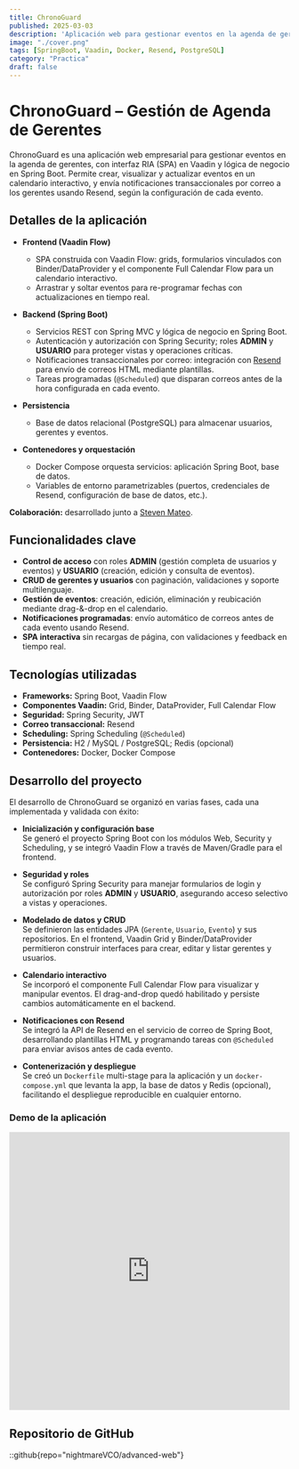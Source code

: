 ```yaml
---
title: ChronoGuard
published: 2025-03-03
description: 'Aplicación web para gestionar eventos en la agenda de gerentes.'
image: "./cover.png"
tags: [SpringBoot, Vaadin, Docker, Resend, PostgreSQL]
category: "Practica"
draft: false
---
```


# ChronoGuard – Gestión de Agenda de Gerentes

ChronoGuard es una aplicación web empresarial para gestionar eventos en la agenda de gerentes, con interfaz RIA (SPA) en Vaadin y lógica de negocio en Spring Boot. Permite crear, visualizar y actualizar eventos en un calendario interactivo, y envía notificaciones transaccionales por correo a los gerentes usando Resend, según la configuración de cada evento.

## Detalles de la aplicación

- **Frontend (Vaadin Flow)**  
  - SPA construida con Vaadin Flow: grids, formularios vinculados con Binder/DataProvider y el componente Full Calendar Flow para un calendario interactivo.  
  - Arrastrar y soltar eventos para re-programar fechas con actualizaciones en tiempo real.

- **Backend (Spring Boot)**  
  - Servicios REST con Spring MVC y lógica de negocio en Spring Boot.  
  - Autenticación y autorización con Spring Security; roles **ADMIN** y **USUARIO** para proteger vistas y operaciones críticas.  
  - Notificaciones transaccionales por correo: integración con [Resend](https://resend.com/) para envío de correos HTML mediante plantillas.  
  - Tareas programadas (`@Scheduled`) que disparan correos antes de la hora configurada en cada evento.

- **Persistencia**  
  - Base de datos relacional  (PostgreSQL) para almacenar usuarios, gerentes y eventos.  

- **Contenedores y orquestación**  
  - Docker Compose orquesta servicios: aplicación Spring Boot, base de datos.
  - Variables de entorno parametrizables (puertos, credenciales de Resend, configuración de base de datos, etc.).

**Colaboración:** desarrollado junto a [Steven Mateo](https://www.linkedin.com/in/steven-manuel-mateo-ramos-6626152b2/).

## Funcionalidades clave

- **Control de acceso** con roles **ADMIN** (gestión completa de usuarios y eventos) y **USUARIO** (creación, edición y consulta de eventos).  
- **CRUD de gerentes y usuarios** con paginación, validaciones y soporte multilenguaje.  
- **Gestión de eventos**: creación, edición, eliminación y reubicación mediante drag-&-drop en el calendario.  
- **Notificaciones programadas**: envío automático de correos antes de cada evento usando Resend.  
- **SPA interactiva** sin recargas de página, con validaciones y feedback en tiempo real.

## Tecnologías utilizadas

- **Frameworks:** Spring Boot, Vaadin Flow  
- **Componentes Vaadin:** Grid, Binder, DataProvider, Full Calendar Flow  
- **Seguridad:** Spring Security, JWT  
- **Correo transaccional:** Resend  
- **Scheduling:** Spring Scheduling (`@Scheduled`)  
- **Persistencia:** H2 / MySQL / PostgreSQL; Redis (opcional)  
- **Contenedores:** Docker, Docker Compose  

## Desarrollo del proyecto

El desarrollo de ChronoGuard se organizó en varias fases, cada una implementada y validada con éxito:

- **Inicialización y configuración base**  
  Se generó el proyecto Spring Boot con los módulos Web, Security y Scheduling, y se integró Vaadin Flow a través de Maven/Gradle para el frontend.

- **Seguridad y roles**  
  Se configuró Spring Security para manejar formularios de login y autorización por roles **ADMIN** y **USUARIO**, asegurando acceso selectivo a vistas y operaciones.

- **Modelado de datos y CRUD**  
  Se definieron las entidades JPA (`Gerente`, `Usuario`, `Evento`) y sus repositorios. En el frontend, Vaadin Grid y Binder/DataProvider permitieron construir interfaces para crear, editar y listar gerentes y usuarios.

- **Calendario interactivo**  
  Se incorporó el componente Full Calendar Flow para visualizar y manipular eventos. El drag-and-drop quedó habilitado y persiste cambios automáticamente en el backend.

- **Notificaciones con Resend**  
  Se integró la API de Resend en el servicio de correo de Spring Boot, desarrollando plantillas HTML y programando tareas con `@Scheduled` para enviar avisos antes de cada evento.

- **Contenerización y despliegue**  
  Se creó un `Dockerfile` multi-stage para la aplicación y un `docker-compose.yml` que levanta la app, la base de datos y Redis (opcional), facilitando el despliegue reproducible en cualquier entorno.

### Demo de la aplicación

<iframe width='100%' height="500" src="https://www.youtube.com/embed/T50lRBqSpDY?si=CpVmZmk80JWUI3-n" title="YouTube video player" frameborder="0" allow="accelerometer; autoplay; clipboard-write; encrypted-media; gyroscope; picture-in-picture; web-share" referrerpolicy="strict-origin-when-cross-origin" allowfullscreen></iframe>

## Repositorio de GitHub

::github{repo="nightmareVCO/advanced-web"}
